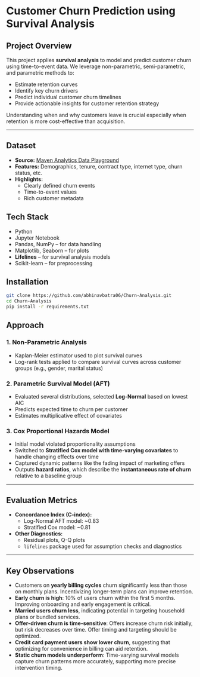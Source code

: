 
# Customer Churn Prediction using Survival Analysis

## Project Overview
This project applies **survival analysis** to model and predict customer churn using time-to-event data. We leverage non-parametric, semi-parametric, and parametric methods to:

- Estimate retention curves  
- Identify key churn drivers  
- Predict individual customer churn timelines  
- Provide actionable insights for customer retention strategy  

Understanding when and why customers leave is crucial especially when retention is more cost-effective than acquisition.

---

## Dataset
- **Source:** [Maven Analytics Data Playground](https://www.mavenanalytics.io/data-playground?search=churn)  
- **Features:** Demographics, tenure, contract type, internet type, churn status, etc.  
- **Highlights:**
  - Clearly defined churn events
  - Time-to-event values
  - Rich customer metadata
 
## Tech Stack

- Python  
- Jupyter Notebook  
- Pandas, NumPy – for data handling  
- Matplotlib, Seaborn – for plots  
- **Lifelines** – for survival analysis models  
- Scikit-learn – for preprocessing    

## Installation

```bash
git clone https://github.com/abhinavbatra06/Churn-Analysis.git
cd Churn-Analysis
pip install -r requirements.txt
```

## Approach

### 1. Non-Parametric Analysis
- Kaplan-Meier estimator used to plot survival curves  
- Log-rank tests applied to compare survival curves across customer groups (e.g., gender, marital status)

### 2. Parametric Survival Model (AFT)
- Evaluated several distributions, selected **Log-Normal** based on lowest AIC  
- Predicts expected time to churn per customer  
- Estimates multiplicative effect of covariates

### 3. Cox Proportional Hazards Model
- Initial model violated proportionality assumptions  
- Switched to **Stratified Cox model with time-varying covariates** to handle changing effects over time  
- Captured dynamic patterns like the fading impact of marketing offers  
- Outputs **hazard ratios**, which describe the **instantaneous rate of churn** relative to a baseline group 

---

## Evaluation Metrics

- **Concordance Index (C-index):**
  - Log-Normal AFT model: ~0.83  
  - Stratified Cox model: ~0.81  
- **Other Diagnostics:**
  - Residual plots, Q-Q plots  
  - `lifelines` package used for assumption checks and diagnostics

---

## Key Observations

- Customers on **yearly billing cycles** churn significantly less than those on monthly plans. Incentivizing longer-term plans can improve retention.
- **Early churn is high**: 10% of users churn within the first 5 months. Improving onboarding and early engagement is critical.
- **Married users churn less**, indicating potential in targeting household plans or bundled services.
- **Offer-driven churn is time-sensitive**: Offers increase churn risk initially, but risk decreases over time. Offer timing and targeting should be optimized.
- **Credit card payment users show lower churn**, suggesting that optimizing for convenience in billing can aid retention.
- **Static churn models underperform**: Time-varying survival models capture churn patterns more accurately, supporting more precise intervention timing.




